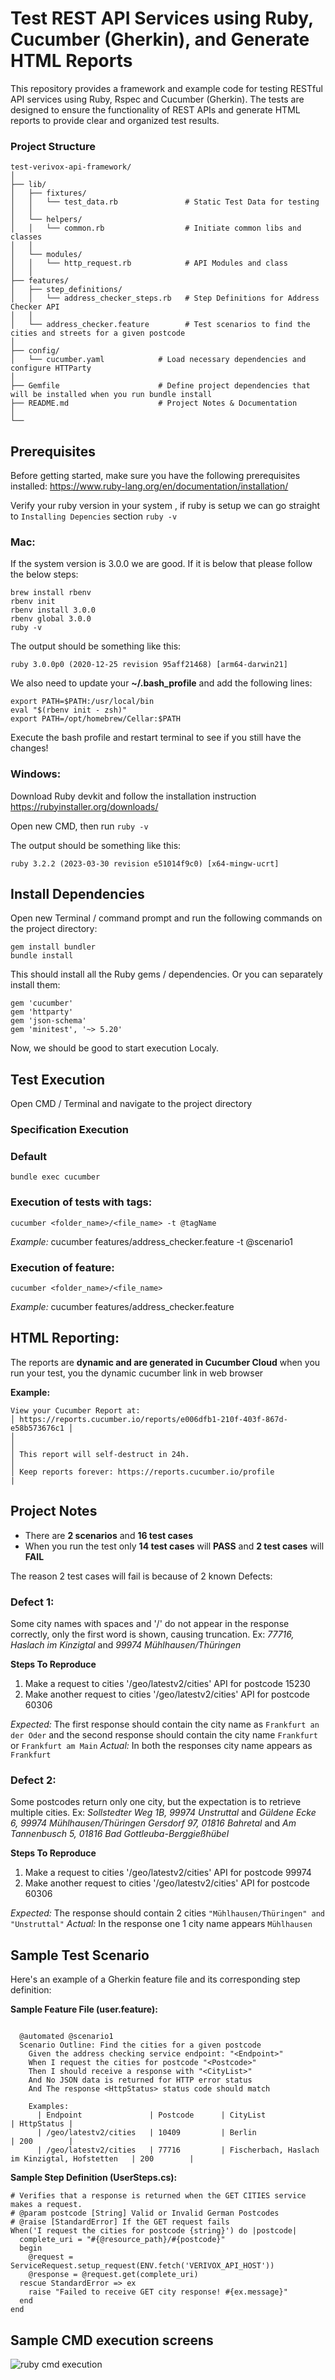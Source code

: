 # Test REST API Services using Ruby, Cucumber (Gherkin), and Generate HTML Reports

This repository provides a framework and example code for testing RESTful API services using Ruby, Rspec and Cucumber (Gherkin). 
The tests are designed to ensure the functionality of REST APIs and generate HTML reports to provide clear and organized test results.


### Project Structure

```
test-verivox-api-framework/
│
├── lib/
│   ├── fixtures/
│   │   └── test_data.rb               # Static Test Data for testing
│   │ 
│   └── helpers/
│   │   └── common.rb                  # Initiate common libs and classes 
│   │ 
│   └── modules/
│   │   └── http_request.rb            # API Modules and class
│   │ 
├── features/
│   ├── step_definitions/
│   │   └── address_checker_steps.rb   # Step Definitions for Address Checker API
│   │
│   └── address_checker.feature        # Test scenarios to find the cities and streets for a given postcode
│
├── config/
│   └── cucumber.yaml            # Load necessary dependencies and configure HTTParty
│
├── Gemfile                      # Define project dependencies that will be installed when you run bundle install
├── README.md                    # Project Notes & Documentation
│
└──
```



## Prerequisites

Before getting started, make sure you have the following prerequisites installed:
https://www.ruby-lang.org/en/documentation/installation/

 Verify your ruby version in your system , if ruby is setup we can go straight to `Installing Depencies` section
    ```
    ruby -v
    ```

### Mac:
  
  If the system version is 3.0.0 we are good. If it is below that please follow the below steps:
  ```
  brew install rbenv
  rbenv init
  rbenv install 3.0.0
  rbenv global 3.0.0
  ruby -v
  ```

  The output should be something like this:

  ```
  ruby 3.0.0p0 (2020-12-25 revision 95aff21468) [arm64-darwin21]
  ```

  We also need to update your **~/.bash_profile** and add the following lines:

  ```
  export PATH=$PATH:/usr/local/bin
  eval "$(rbenv init - zsh)"
  export PATH=/opt/homebrew/Cellar:$PATH
  ```

  Execute the bash profile and restart terminal to see if you still have the changes!
  
### Windows:

  Download Ruby devkit and follow the installation instruction https://rubyinstaller.org/downloads/

  Open new CMD, then run `ruby -v`

  The output should be something like this:

  ```
  ruby 3.2.2 (2023-03-30 revision e51014f9c0) [x64-mingw-ucrt]
  ```


## Install Dependencies

Open new Terminal / command prompt and run the following commands on the project directory:

  ```
  gem install bundler
  bundle install
  ```

  This should install all the Ruby gems / dependencies.
  Or you can separately install them:

  ```
  gem 'cucumber'
  gem 'httparty'
  gem 'json-schema'
  gem 'minitest', '~> 5.20'
  ```
  Now, we should be good to start execution Localy.

## Test Execution

Open CMD / Terminal and navigate to the project directory

### Specification Execution

  ### Default

  ```
  bundle exec cucumber
  ```

  ### Execution of tests with tags:
  ```
  cucumber <folder_name>/<file_name> -t @tagName
  ```
  *Example:* cucumber features/address_checker.feature -t @scenario1

  ### Execution of feature:
  ```
  cucumber <folder_name>/<file_name>
  ```
  *Example:*  cucumber features/address_checker.feature

## HTML Reporting:

The reports are **dynamic and are generated in Cucumber Cloud** when you run your test, you the dynamic cucumber link in web browser


**Example:**
```
View your Cucumber Report at:                                            
│ https://reports.cucumber.io/reports/e006dfb1-210f-403f-867d-e58b573676c1 │
│                                                                          │
│ This report will self-destruct in 24h.                                   │
│ Keep reports forever: https://reports.cucumber.io/profile                |
```

## Project Notes

- There are **2 scenarios** and **16 test cases**
- When you run the test only **14 test cases** will **PASS** and **2  test cases** will **FAIL**

The reason 2  test cases will fail is because of 2 known Defects:

 ### Defect 1:
 
 Some city names with spaces and '/' do not appear in the response correctly, only the first word is shown, causing truncation.
 Ex: *77716, Haslach im Kinzigtal* and *99974 Mühlhausen/Thüringen*

 **Steps To Reproduce**

 1. Make a request to cities '/geo/latestv2/cities' API for postcode 15230
 2. Make another request to cities '/geo/latestv2/cities' API for postcode 60306
 
 *Expected:* The first response should contain the city name as `Frankfurt an der Oder` and the second response should contain the city name `Frankfurt` or `Frankfurt am Main`
 *Actual:* In both the responses city name appears as `Frankfurt`

 ### Defect 2:
 
 Some postcodes return only one city, but the expectation is to retrieve multiple cities.
 Ex: *Sollstedter Weg 1B, 99974 Unstruttal* and *Güldene Ecke 6, 99974 Mühlhausen/Thüringen*
 *Gersdorf 97, 01816 Bahretal* and *Am Tannenbusch 5, 01816 Bad Gottleuba-Berggießhübel*

 
 **Steps To Reproduce**

 1. Make a request to cities '/geo/latestv2/cities' API for postcode 99974
 2. Make another request to cities '/geo/latestv2/cities' API for postcode 60306
 
 *Expected:* The response should contain 2 cities `"Mühlhausen/Thüringen" and "Unstruttal"`
 *Actual:* In the response one 1 city name appears `Mühlhausen`

 ## Sample Test Scenario

Here's an example of a Gherkin feature file and its corresponding step definition:

**Sample Feature File (user.feature):**

```gherkin

  @automated @scenario1
  Scenario Outline: Find the cities for a given postcode
    Given the address checking service endpoint: "<Endpoint>"
    When I request the cities for postcode "<Postcode>"
    Then I should receive a response with "<CityList>"
    And No JSON data is returned for HTTP error status
    And The response <HttpStatus> status code should match

    Examples:
      | Endpoint               | Postcode      | CityList                                        | HttpStatus |
      | /geo/latestv2/cities   | 10409         | Berlin                                          | 200        |
      | /geo/latestv2/cities   | 77716         | Fischerbach, Haslach im Kinzigtal, Hofstetten   | 200        |
```

**Sample Step Definition (UserSteps.cs):**

```
# Verifies that a response is returned when the GET CITIES service makes a request.
# @param postcode [String] Valid or Invalid German Postcodes
# @raise [StandardError] If the GET request fails
When('I request the cities for postcode {string}') do |postcode|
  complete_uri = "#{@resource_path}/#{postcode}"
  begin
    @request = ServiceRequest.setup_request(ENV.fetch('VERIVOX_API_HOST'))
    @response = @request.get(complete_uri)
  rescue StandardError => ex
    raise "Failed to receive GET city response! #{ex.message}"
  end
end

```
## Sample CMD execution screens
![ruby cmd execution](https://github.com/priyankarmitra/api-test-automation-ruby/assets/54986023/43e6a463-b2ed-49bd-9b1f-578d9f66284d)


